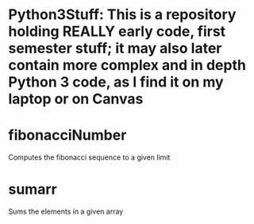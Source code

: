 # Python3Stuff: This is a repository holding REALLY early code, first semester stuff; it may also later contain more complex and in depth Python 3 code, as I find it on my laptop or on Canvas

# fibonacciNumber

Computes the fibonacci sequence to a given limit

# sumarr

Sums the elements in a given array
